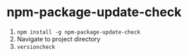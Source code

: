 # npm-package-update-check

1. `npm install -g npm-package-update-check`
2. Navigate to project directory
3. `versioncheck`
